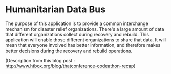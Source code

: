 # Humanitarian Data Bus

 The purpose of this application is to provide a common interchange mechanism for disaster relief organizations. There's a large amount of data that different organizations collect during recovery and rebuild. This application will enable those different organizations to share that data. It will mean that everyone involved has better information, and therefore makes better decisions during the recovery and rebuild operations. 

(Description from this blog post : http://www.htbox.org/blog/thatconference-codeathon-recap)

